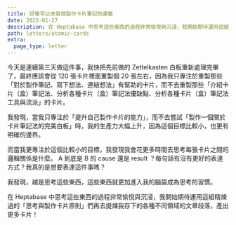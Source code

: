 ```yaml
---
title: 好像可以來寫個製作卡片筆記的連載
date: 2025-01-27
description: 在 Heptabase 中思考這些東西的過程非常愉悅與沉浸，我開始期待運用這組精煉過的「思考與製作卡片原則」們再去提煉我存下的各種不同領域的文章段落，產出更多卡片！
path: letters/atomic-cards
extra:
  page_type: letter
---
```


今天是連續第三天做這件事，我快把先前做的 Zettelkasten 白板重新處理完畢了，最終應該會從 120 張卡片裡面重製個 20 張左右，因為我只專注於重製那些「對於製作筆記、寫下想法、連結想法」有幫助的卡片，而不去重製那些「介紹卡片（盒）筆記法、分析各種卡片（盒）筆記法優缺點、分析各種卡片（盒）筆記法工具與流派」的卡片。

我發現，當我只專注於「提升自己製作卡片的能力」，而不去嘗試「製作一個關於卡片筆記法的完美白板」時，我的生產力大幅上升，因為這個目標比較小，也更有明確的邊界。

而當我更專注於這個比較小的目標，我發現我會花更多時間去思考每張卡片之間的邏輯關係是什麼。 A 到底是 B 的 cause 還是 result ？每句話有沒有更好的表達方式？我真的是想要表達這件事嗎？

我發現，越是思考這些東西，這些東西就更加進入我的腦袋成為思考的習慣。

在 Heptabase 中思考這些東西的過程非常愉悅與沉浸，我開始期待運用這組精煉過的「思考與製作卡片原則」們再去提煉我存下的各種不同領域的文章段落，產出更多卡片！
